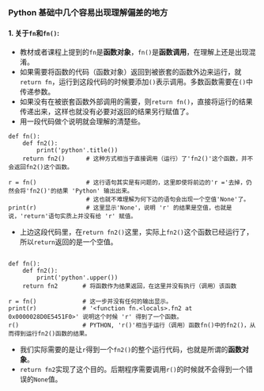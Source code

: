 ### Python 基础中几个容易出现理解偏差的地方

#### 1. 关于`fn`和`fn()`:

- 教材或者课程上提到的`fn`是**函数对象**，`fn()`是**函数调用**，在理解上还是出现混淆。
- 如果需要将函数的代码（函数对象）返回到被嵌套的函数外边来运行，就`return fn`，运行到这段代码的时候要添加`()`表示调用。多数函数需要在`()`中传递参数。
- 如果没有在被嵌套函数外部调用的需要，则`return fn()`，直接将运行的结果传递出来，这样也就没有必要对返回的结果另行赋值了。
- 用一段代码做个说明就会理解的清楚些。
```
def fn():
    def fn2():
        print('python'.title())
    return fn2()      # 这种方式相当于直接调用（运行）了'fn2()'这个函数，并不会返回fn2()这个函数。

r = fn()              # 这行语句其实是有问题的，这里即使将前边的'r ='去掉，仍然会将'fn2()'的结果 'Python' 输出出来。
                      # 这也就不难理解为何下边的语句会出现一个空值'None'了。
print(r)              # 这里显示'None'，说明 'r' 的结果是空值，也就是说，'return'语句实质上并没有给 'r' 赋值。
```
- 上边这段代码里，在`return fn2()`这里，实际上`fn2()`这个函数已经运行了，所以`return`返回的是一个空值。  

```

def fn():
    def fn2():
        print('python'.upper())
    return fn2       # 将函数作为结果返回，在这里并没有执行（调用）该函数

r = fn()             # 这一步并没有任何的输出显示。
print(r)             # '<function fn.<locals>.fn2 at 0x0000028D0E5451F0>' 说明这个时候 'r' 得到了一个函数。
r()                  # PYTHON, 'r()'相当于运行（调用）函数fn()中的fn2()，从而得到运行fn2()函数的结果。

```
- 我们实际需要的是让`r`得到一个`fn2()`的整个运行代码，也就是所谓的**函数对象**。  
- `return fn2`实现了这个目的。后期程序需要调用`r()`的时候就不会得到一个错误的`None`值。

